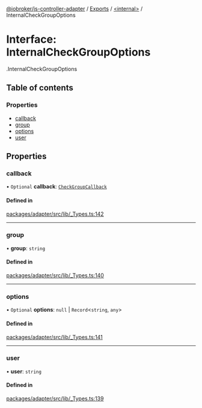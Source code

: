 [@iobroker/js-controller-adapter](../README.md) / [Exports](../modules.md) / [<internal\>](../modules/internal_.md) / InternalCheckGroupOptions

# Interface: InternalCheckGroupOptions

[<internal>](../modules/internal_.md).InternalCheckGroupOptions

## Table of contents

### Properties

- [callback](internal_.InternalCheckGroupOptions.md#callback)
- [group](internal_.InternalCheckGroupOptions.md#group)
- [options](internal_.InternalCheckGroupOptions.md#options)
- [user](internal_.InternalCheckGroupOptions.md#user)

## Properties

### callback

• `Optional` **callback**: [`CheckGroupCallback`](../modules/internal_.md#checkgroupcallback)

#### Defined in

[packages/adapter/src/lib/_Types.ts:142](https://github.com/ioBroker/ioBroker.js-controller/blob/74c49d22/packages/adapter/src/lib/_Types.ts#L142)

___

### group

• **group**: `string`

#### Defined in

[packages/adapter/src/lib/_Types.ts:140](https://github.com/ioBroker/ioBroker.js-controller/blob/74c49d22/packages/adapter/src/lib/_Types.ts#L140)

___

### options

• `Optional` **options**: ``null`` \| `Record`<`string`, `any`\>

#### Defined in

[packages/adapter/src/lib/_Types.ts:141](https://github.com/ioBroker/ioBroker.js-controller/blob/74c49d22/packages/adapter/src/lib/_Types.ts#L141)

___

### user

• **user**: `string`

#### Defined in

[packages/adapter/src/lib/_Types.ts:139](https://github.com/ioBroker/ioBroker.js-controller/blob/74c49d22/packages/adapter/src/lib/_Types.ts#L139)
